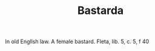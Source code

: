 ---
title: Bastarda
letter: B
permalink: "/definitions/bastarda.html"
body: In old Engllsh law. A female bastard. Fleta, lib. 5, c. 5, f 40
published_at: '2018-07-07'
layout: post
---